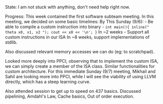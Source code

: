 
State: I am not stuck with anything, don't need help right now. 

Progress:
 This week contained the first software subteam meeting. 
 In this meeting, we decided on some basic timelines:
    By This Sunday (9/6):
    - Be able to compile a custom instruction into binary
    - ```
        int main(){
            inline("
                theta x0, x1, x2
            ");
            cout << x0 << '\n';
        }
        ```
    In ~2 weeks
    - Support all custom instructions in our ISA
    In ~8 weeks, support implementations of stdlib.

Also discussed relevant memory accesses we can do (eg: to scratchpad).

Looked more deeply into PPCI, observing that to implement the custom ISA, we can simply create a member of the ISA class. Similar functionalities for custom architecture. For this immediate Sunday (9/7) meeting, Mikhail and Sahil are looking more into PPCI, while I will see the viability of using LLVM directly, which has a steep learning curve. 

Also attended session to get up to speed on 437 basics.
Discussed pipelining, Amdahl's Law, Cache basics, Out of order execution. 

